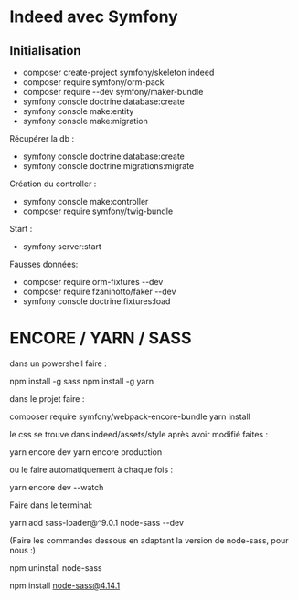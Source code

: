 # Indeed avec Symfony

## Initialisation

- composer create-project symfony/skeleton indeed
- composer require symfony/orm-pack
- composer require --dev symfony/maker-bundle
- symfony console doctrine:database:create
- symfony console make:entity
- symfony console make:migration

Récupérer la db :

- symfony console doctrine:database:create
- symfony console doctrine:migrations:migrate

Création du controller :

- symfony console make:controller
- composer require symfony/twig-bundle

Start :

- symfony server:start

Fausses données:

- composer require orm-fixtures --dev
- composer require fzaninotto/faker --dev
- symfony console doctrine:fixtures:load

# ENCORE / YARN / SASS

dans un powershell faire :

npm install -g sass
npm install -g yarn

dans le projet faire :

composer require symfony/webpack-encore-bundle
yarn install

le css se trouve dans indeed/assets/style
après avoir modifié faites :

yarn encore dev
yarn encore production

ou le faire automatiquement à chaque fois :

yarn encore dev --watch

Faire dans le terminal:

yarn add sass-loader@^9.0.1 node-sass --dev

(Faire les commandes dessous en adaptant la version de node-sass, pour nous :)

npm uninstall node-sass

npm install node-sass@4.14.1
